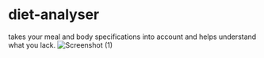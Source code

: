 # diet-analyser
takes your meal and body specifications into account and helps understand what you lack.
![Screenshot (1)](https://github.com/user-attachments/assets/d3916d5e-fef4-41b5-8573-19c3ca836f56)

